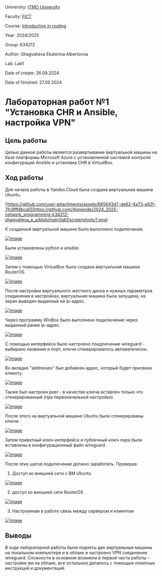 University: [ITMO University](https://itmo.ru/ru/)

Faculty: [FICT](https://fict.itmo.ru)

Course: [Introduction in routing](https://github.com/itmo-ict-faculty/introduction-in-routing)

Year: 2024/2025

Group: K34212

Author: Shagvalieva Ekaterina Albertovna

Lab: Lab1

Date of create: 26.09.2024

Date of finished: 27.09.2024

# Лабораторная работ №1 "Установка CHR и Ansible, настройка VPN"

## Цель работы

Целью данной работы является развертывание виртуальной машины на базе платформы Microsoft Azure с установленной системой контроля конфигураций Ansible и установка CHR в VirtualBox.

## Ход работы

Для начала работы в Yandex.Cloud была создана виртуальная машина Ubuntu.

![https://github.com/user-attachments/assets/665643d7-de62-4a73-a92f-7fc8fff4bca0](https://github.com/disnexide/2024_2025-network_programming-k34212-shagvalieva_e_a/blob/main/lab1/screenshots/1.png)

К созданной виртуальной машине было выполнено подключение.

[![image](https://github.com/user-attachments/assets/9c5681ef-593f-437b-9a67-930d43c39361)](https://github.com/disnexide/2024_2025-network_programming-k34212-shagvalieva_e_a/blob/main/lab1/screenshots/2.png)

Были установлены python и ansible.

[![image](https://github.com/user-attachments/assets/bb166d53-d049-4c6e-bee7-297c7f6ab0c6)](https://github.com/disnexide/2024_2025-network_programming-k34212-shagvalieva_e_a/blob/main/lab1/screenshots/3.png)

Затем с помощью VirtualBox была создана виртуальная машина RouterOS.

[![image](https://github.com/user-attachments/assets/696f53ab-8a22-4172-94eb-7f66d9246d6e)](https://github.com/disnexide/2024_2025-network_programming-k34212-shagvalieva_e_a/blob/main/lab1/screenshots/4.png)

После настройки виртуального жесткого диска и нужных параметров соединения в настройках, виртуальная машина была запущена, на экран выведен выданный ей ip-адрес.

[![image](https://github.com/user-attachments/assets/3fe93a86-fbcc-46c3-9b67-93c0bedd4652)](https://github.com/disnexide/2024_2025-network_programming-k34212-shagvalieva_e_a/blob/main/lab1/screenshots/5.png)

Через программу WinBox было выполнено подключение через выданный ранее ip-адрес.

[![image](https://github.com/user-attachments/assets/ca0b326d-6054-4521-be31-9d1176e25e81)](https://github.com/disnexide/2024_2025-network_programming-k34212-shagvalieva_e_a/blob/main/lab1/screenshots/6.png)

С помощью интерфейса было настроено покдлючение wireguard - выбирано название и порт, ключи сгенерировалось автоматически.

[![image](https://github.com/user-attachments/assets/dac8fbbe-cf79-4c33-9106-64b3700352fd)](https://github.com/disnexide/2024_2025-network_programming-k34212-shagvalieva_e_a/blob/main/lab1/screenshots/7.png)

Во вкладке "addresses" был добавлен адрес, который будет присвоен клиенту.

[![image](https://github.com/user-attachments/assets/dac8fbbe-cf79-4c33-9106-64b3700352fd)](https://github.com/disnexide/2024_2025-network_programming-k34212-shagvalieva_e_a/blob/main/lab1/screenshots/8.png)

Также был настроен peer - в качестве ключа вставлен только что сгенерированный (при первоначальной настройке).

[![image](https://github.com/user-attachments/assets/dac8fbbe-cf79-4c33-9106-64b3700352fd)](https://github.com/disnexide/2024_2025-network_programming-k34212-shagvalieva_e_a/blob/main/lab1/screenshots/9.png)

После этого на виртуальной машине Ubuntu были сгенерированы ключи.

[![image](https://github.com/user-attachments/assets/dac8fbbe-cf79-4c33-9106-64b3700352fd)](https://github.com/disnexide/2024_2025-network_programming-k34212-shagvalieva_e_a/blob/main/lab1/screenshots/10.png)

Затем приватный ключ интерфейса и публичный ключ пира были вставлены в конфигурационный файл wireguard.

[![image](https://github.com/user-attachments/assets/dac8fbbe-cf79-4c33-9106-64b3700352fd)](https://github.com/disnexide/2024_2025-network_programming-k34212-shagvalieva_e_a/blob/main/lab1/screenshots/11.png)

После этих шагов подключение должно заработать. Проверка:

1) Доступ ко внешней сети с ВМ Ubuntu
   
[![image](https://github.com/user-attachments/assets/dac8fbbe-cf79-4c33-9106-64b3700352fd)](https://github.com/disnexide/2024_2025-network_programming-k34212-shagvalieva_e_a/blob/main/lab1/screenshots/12.png)

2) доступ ко внешней сети RouterOS
   
[![image](https://github.com/user-attachments/assets/dac8fbbe-cf79-4c33-9106-64b3700352fd)](https://github.com/disnexide/2024_2025-network_programming-k34212-shagvalieva_e_a/blob/main/lab1/screenshots/13.png)

3) Настроенная в работе связь между сервером и клиентом
   
[![image](https://github.com/user-attachments/assets/dac8fbbe-cf79-4c33-9106-64b3700352fd)](https://github.com/disnexide/2024_2025-network_programming-k34212-shagvalieva_e_a/blob/main/lab1/screenshots/7.png)


## Выводы
В ходе лабораторной работы были подняты две виртуальные машины на локальном компьютере и в облаке и настроено VPN соединение wireguard. Сложности в основном возникли в первой части работы - настройке вм на облаке, все остальное делалось с помощью понятных инструкций и документаций.




